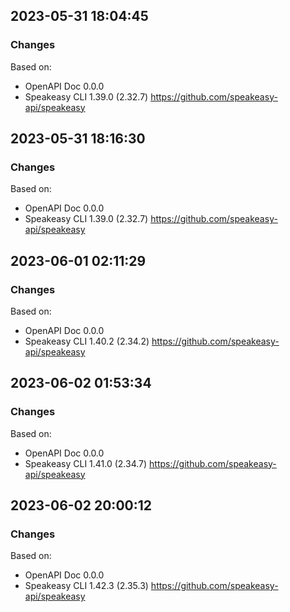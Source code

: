 

## 2023-05-31 18:04:45
### Changes
Based on:
- OpenAPI Doc 0.0.0 
- Speakeasy CLI 1.39.0 (2.32.7) https://github.com/speakeasy-api/speakeasy

## 2023-05-31 18:16:30
### Changes
Based on:
- OpenAPI Doc 0.0.0 
- Speakeasy CLI 1.39.0 (2.32.7) https://github.com/speakeasy-api/speakeasy

## 2023-06-01 02:11:29
### Changes
Based on:
- OpenAPI Doc 0.0.0 
- Speakeasy CLI 1.40.2 (2.34.2) https://github.com/speakeasy-api/speakeasy

## 2023-06-02 01:53:34
### Changes
Based on:
- OpenAPI Doc 0.0.0 
- Speakeasy CLI 1.41.0 (2.34.7) https://github.com/speakeasy-api/speakeasy

## 2023-06-02 20:00:12
### Changes
Based on:
- OpenAPI Doc 0.0.0 
- Speakeasy CLI 1.42.3 (2.35.3) https://github.com/speakeasy-api/speakeasy